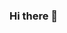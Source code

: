 ### Hi there 👋

<!--
**kunglaw/kunglaw** is a ✨ _special_ ✨ repository because its `README.md` (this file) appears on your GitHub profile.

Here are some ideas to get you started:

- 🔭 I’m currently working on baezeni.com
- 🌱 I’m currently learning python, nextjs, and flutter
- 👯 I’m looking to collaborate on ...
- 🤔 I’m looking for help with ...
- 💬 Ask me about ...
- 📫 How to reach me: https://www.linkedin.com/in/aries-dimas-yudhistira-428a3798/
- 😄 Pronouns: ...
- ⚡ Fun fact: eipstein didnt kill himself
-->
